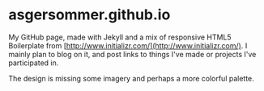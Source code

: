 asgersommer.github.io
=====================

My GitHub page, made with Jekyll and a mix of responsive HTML5 Boilerplate from [http://www.initializr.com/](http://www.initializr.com/). I mainly plan to blog on it, and post links to things I've made or projects I've participated in.

The design is missing some imagery and perhaps a more colorful palette.
